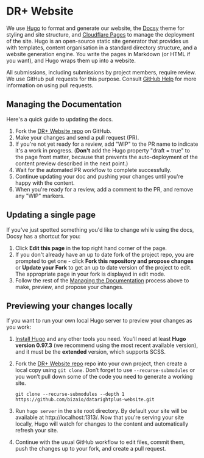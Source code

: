 # DR+ Website

We use [Hugo](https://gohugo.io/) to format and generate our website, the
[Docsy](https://github.com/google/docsy) theme for styling and site structure,
and [Cloudflare Pages](https://pages.cloudflare.com/) to manage the deployment of the site.
Hugo is an open-source static site generator that provides us with templates,
content organisation in a standard directory structure, and a website generation
engine. You write the pages in Markdown (or HTML if you want), and Hugo wraps them up into a website.

All submissions, including submissions by project members, require review. We
use GitHub pull requests for this purpose. Consult
[GitHub Help](https://help.github.com/articles/about-pull-requests/) for more
information on using pull requests.

## Managing the Documentation

Here's a quick guide to updating the docs.

1. Fork the [DR+ Website repo](https://github.com/datarightplus/datarightplus-website) on GitHub.
1. Make your changes and send a pull request (PR).
1. If you're not yet ready for a review, add "WIP" to the PR name to indicate
   it's a work in progress. (**Don't** add the Hugo property
   "draft = true" to the page front matter, because that prevents the
   auto-deployment of the content preview described in the next point.)
1. Wait for the automated PR workflow to complete successfully.
1. Continue updating your doc and pushing your changes until you're happy with
   the content.
1. When you're ready for a review, add a comment to the PR, and remove any
   "WIP" markers.

## Updating a single page

If you've just spotted something you'd like to change while using the docs, Docsy has a shortcut for you:

1. Click **Edit this page** in the top right hand corner of the page.
1. If you don't already have an up to date fork of the project repo, you are prompted to get one - click **Fork this repository and propose changes** or **Update your Fork** to get an up to date version of the project to edit. The appropriate page in your fork is displayed in edit mode.
1. Follow the rest of the [Managing the Documentation](#managing-the-documentation) process above to make, preview, and propose your changes.

## Previewing your changes locally

If you want to run your own local Hugo server to preview your changes as you work:

1. [Install Hugo](https://gohugo.io/categories/installation/) and any other tools you need. You'll need at least **Hugo version 0.97.3** (we recommend using the most recent available version), and it must be the **extended** version, which supports SCSS.
1. Fork the [DR+ Website repo](https://github.com/bizaio/datarightplus-website) repo into your own project, then create a local copy using `git clone`. Don’t forget to use `--recurse-submodules` or you won’t pull down some of the code you need to generate a working site.

    ```
    git clone --recurse-submodules --depth 1 https://github.com/bizaio/datarightplus-website.git
    ```

1. Run `hugo server` in the site root directory. By default your site will be available at http://localhost:1313/. Now that you're serving your site locally, Hugo will watch for changes to the content and automatically refresh your site.
1. Continue with the usual GitHub workflow to edit files, commit them, push the
   changes up to your fork, and create a pull request.

